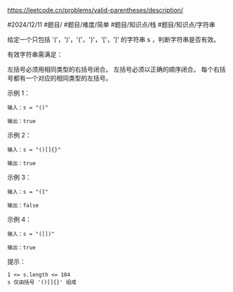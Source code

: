 https://leetcode.cn/problems/valid-parentheses/description/

#2024/12/11 #题目/ #题目/难度/简单 #题目/知识点/栈 #题目/知识点/字符串

给定一个只包括 '('，')'，'{'，'}'，'['，']' 的字符串 s ，判断字符串是否有效。

有效字符串需满足：

左括号必须用相同类型的右括号闭合。
左括号必须以正确的顺序闭合。
每个右括号都有一个对应的相同类型的左括号。
 

示例 1：
```
输入：s = "()"

输出：true
```
示例 2：
```
输入：s = "()[]{}"

输出：true
```
示例 3：
```
输入：s = "(]"

输出：false
```
示例 4：
```
输入：s = "([])"

输出：true
```
 

提示：
```
1 <= s.length <= 104
s 仅由括号 '()[]{}' 组成
```
